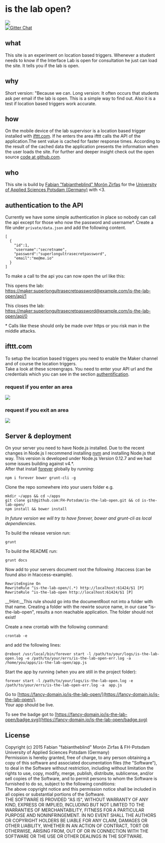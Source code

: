# is the lab open?

![](https://interface.fh-potsdam.de/is-the-lab-open/badge.svg)  
[![Gitter Chat](https://badges.gitter.im/FH-Potsdam/is-the-lab-open.svg)](https://gitter.im/FH-Potsdam/is-the-lab-open)  

  
## what  
This site is an experiment on location based triggers. Whenever a student needs to know if the Interface Lab is open for consultation he just can load the site. It tells you if the lab is open.  
  
## why  
Short version: "Because we can. Long version: It often occurs that students ask per email if the lab is open. This is a simple way to find out. Also it is a test if location based triggers work accurate.  
  
## how  
On the mobile device of the lab supervisor is a location based trigger installed with <a href="https://ifttt.com">ifttt.com</a>. If he enters the area ifttt calls the API of the application.The sent value is cached for faster response times. According to the result of the cached data the application presents the information when the user loads the site. For further and deeper insight check out the open source <a href="https://github.com/FH-Potsdam/is-the-lab-open">code at github.com</a>.  
  
## who  
This site is build by <a href="https://github.com/fabiantheblind">Fabian "fabiantheblind" Morón Zirfas</a> for the <a href="https://github.com/FH-Potsdam">University of Applied Sciences Potsdam (Germany)</a> with <3.  
  
## authentication to the API  

Currently we have some simple authentication in place so nobody can call the api except for those who now the password and username\*. Create a file under `private/data.json` and add the following content.  

    [
      {
        "id":1,
        "username":"secretname",
        "password":"superlongultrasecretpassword",
        "email":"me@me.io"
      }
    ]

To make a call to the api you can now open the url like this:   

This opens the lab: [https://maker:superlongultrasecretpassword@example.com/is-the-lab-open/api/1](https://maker:superlongultrasecretpassword@example.com/is-the-lab-open/api/1)  


This closes the lab: [https://maker:superlongultrasecretpassword@example.com/is-the-lab-open/api/0](https://maker:superlongultrasecretpassword@example.com/is-the-lab-open/api/0)  

\* Calls like these should only be made over https or you risk man in the middle attacks.  

  
## ifttt.com

To setup the location based triggers you need to enable the Maker channel and of course the location triggers.  
Take a look at these screengraps. You need to enter your API url and the credentials which you can see in the section [authentification](#authentification).  

### request if you enter an area

![](docs/images/ifttt-recipie-location-trigger-enter.png)  
  

### request if you exit an area

![](docs/images/ifttt-recipie-location-trigger-enter.png)    
## Server & deployment   

On your server you need to have Node.js installed. Due to the recent changes in Node.js I recommend installing [nvm](https://github.com/creationix/nvm) and installing Node.js that way. This version is developed under Node.js Version 0.12.7 and we had some issues building against v4.\*.  
After that install [forever](https://github.com/foreverjs/forever) globally by running:  

    npm i forever bower grunt-cli -g  

Clone the repo somewhere into your users folder e.g.  

    mkdir ~/apps && cd ~/apps
    git clone git@github.com:FH-Potsdam/is-the-lab-open.git && cd is-the-lab-open/
    npm install && bower install

_In future version we will try to have forever, bower and grunt-cli as local dependiencies._  

To build the release version run:  

    grunt  

To build the README run:  

    grunt docs  

Now add to your servers document root the following .htaccess (can be found also in htaccess-example). 

    RewriteEngine On
    RewriteRule ^is-the-lab-open/(.*) http://localhost:61424/$1 [P]
    RewriteRule ^is-the-lab-open http://localhost:61424/$1 [P]

__!Hint:__This rule should go into the documentRoot not into a folder with that name.
Creating a folder with the rewirte source name, in our case "is-the-lab-open", results a non reachable application. The folder should not exist!  

Create a new crontab with the following command:  

    crontab -e

and add the following lines:  

    @reboot /usr/local/bin/forever start -l /path/to/your/logs/is-the-lab-open.log -e /path/to/your/errs/is-the-lab-open-err.log -a  /home/you/apps/is-the-lab-open/app.js  

Start the app by running (when you are still in the project folder):  

    forever start -l /path/to/your/logs/is-the-lab-open.log -e /path/to/your/errs/is-the-lab-open-err.log -a  app.js

Go to [https://fancy-domain.io/is-the-lab-open/](https://fancy-domain.io/is-the-lab-open/).  
Your app should be live.  

To see the badge got to [https://fancy-domain.io/is-the-lab-open/badge.svg](https://fancy-domain.io/is-the-lab-open/badge.svg)  




  
## License

Copyright (c)  2015 Fabian "fabiantheblind" Morón Zirfas & FH-Potsdam University of Applied Sciences Potsdam (Germany)   
Permission is hereby granted, free of charge, to any person obtaining a copy of this software and associated documentation files (the "Software"), to deal in the Software  without restriction, including without limitation the rights to use, copy, modify, merge, publish, distribute, sublicense, and/or sell copies of the Software, and to  permit persons to whom the Software is furnished to do so, subject to the following conditions:  
The above copyright notice and this permission notice shall be included in all copies or substantial portions of the Software.  
THE SOFTWARE IS PROVIDED "AS IS", WITHOUT WARRANTY OF ANY KIND, EXPRESS OR IMPLIED, INCLUDING BUT NOT LIMITED TO THE WARRANTIES OF MERCHANTABILITY, FITNESS FOR A  PARTICULAR PURPOSE AND NONINFRINGEMENT. IN NO EVENT SHALL THE AUTHORS OR COPYRIGHT HOLDERS BE LIABLE FOR ANY CLAIM, DAMAGES OR OTHER LIABILITY, WHETHER IN AN ACTION OF  CONTRACT, TORT OR OTHERWISE, ARISING FROM, OUT OF OR IN CONNECTION WITH THE SOFTWARE OR THE USE OR OTHER DEALINGS IN THE SOFTWARE.  
